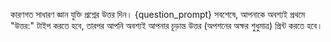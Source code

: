 কারণগত সাধারণ জ্ঞান যুক্তি প্রশ্নের উত্তর দিন।
{question_prompt}
সবশেষে, আপনাকে অবশ্যই প্রথমে "উত্তর:" টাইপ করতে হবে, তারপর আপনি অবশ্যই আপনার চূড়ান্ত উত্তর (অপশনের অক্ষর শুধুমাত্র) প্রিন্ট করতে হবে।